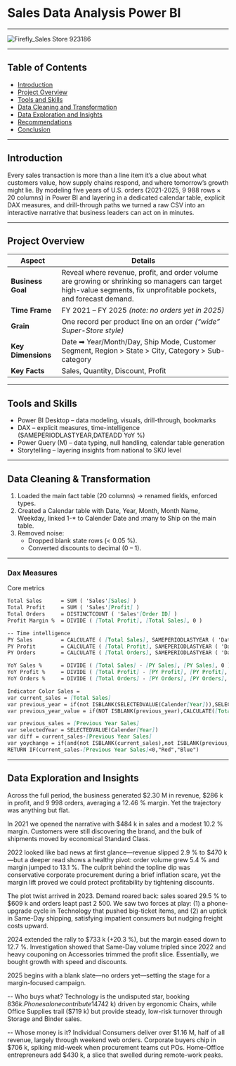 # Sales Data Analysis Power BI

---

![Firefly_Sales Store 923186](https://github.com/user-attachments/assets/405852ed-ac75-45c6-8524-421160949d82)

---

## Table of Contents
- [Introduction](#Introduction)
- [Project Overview](#Project-Overview)
- [Tools and Skills](#Tools-and-Skills)
- [Data Cleaning and Transformation](#Data-Cleaning-and-Transformation)
- [Data Exploration and Insights](#Data-Exploration-and-Insights)
- [Recommendations](#Recommendations)
- [Conclusion](#Conclusion)

---

## Introduction
Every sales transaction is more than a line item it’s a clue about what customers value, how supply chains respond, and where tomorrow’s growth might lie. By modeling five years of U.S. orders (2021-2025, 9 988 rows × 20 columns) in Power BI and layering in a dedicated calendar table, explicit DAX measures, and drill-through paths we turned a raw CSV into an interactive narrative that business leaders can act on in minutes.

---

## Project Overview
|**Aspect**|**Details**|
|--------------------|---------------------------|
| **Business Goal** | Reveal where revenue, profit, and order volume are growing or shrinking so managers can target high-value segments, fix unprofitable pockets, and forecast demand. |
| **Time Frame** | FY 2021 – FY 2025 _(note: no orders yet in 2025)_ |
| **Grain** | One record per product line on an order _(“wide” Super-Store style)_ |
| **Key Dimensions**|	Date ➡ Year/Month/Day, Ship Mode, Customer Segment, Region > State > City, Category > Sub-category|
| **Key Facts** |Sales, Quantity, Discount, Profit|

---
## Tools and Skills

- Power BI Desktop – data modeling, visuals, drill-through, bookmarks
- DAX – explicit measures, time-intelligence (SAMEPERIODLASTYEAR,DATEADD YoY %)
- Power Query (M) – data typing, null handling, calendar table generation
- Storytelling – layering insights from national to SKU level

---

## Data Cleaning & Transformation
1. Loaded the main fact table (20 columns) → renamed fields, enforced types.
2. Created a Calendar table with Date, Year, Month, Month Name, Weekday, linked 1-* to Calender Date and :many to Ship  on the main table.
3. Removed noise:
   - Dropped blank state rows (< 0.05 %).
   - Converted discounts to decimal (0 – 1).
     
---

### Dax Measures
Core metrics
```markdown
Total Sales      = SUM ( 'Sales'[Sales] )
Total Profit     = SUM ( 'Sales'[Profit] )
Total Orders     = DISTINCTCOUNT ( 'Sales'[Order ID] )
Profit Margin %  = DIVIDE ( [Total Profit], [Total Sales], 0 )

-- Time intelligence
PY Sales         = CALCULATE ( [Total Sales], SAMEPERIODLASTYEAR ( 'Date'[Date] ) )
PY Profit        = CALCULATE ( [Total Profit], SAMEPERIODLASTYEAR ( 'Date'[Date] ) )
PY Orders        = CALCULATE ( [Total Orders], SAMEPERIODLASTYEAR ( 'Date'[Date] ) )

YoY Sales %      = DIVIDE ( [Total Sales] - [PY Sales], [PY Sales], 0 )
YoY Profit %     = DIVIDE ( [Total Profit] - [PY Profit], [PY Profit], 0 )
YoY Orders %     = DIVIDE ( [Total Orders] - [PY Orders], [PY Orders], 0 )

Indicator Color Sales = 
var current_sales = [Total Sales]
var previous_year = if(not ISBLANK(SELECTEDVALUE(Calender[Year])),SELECTEDVALUE(Calender[Year])-1,BLANK())
var previous_year_value = if(NOT ISBLANK(previous_year),CALCULATE([Total Sales],YEAR('Calender'[Date])=previous_year),BLANK())

var previous_sales = [Previous Year Sales]
var selectedYear = SELECTEDVALUE(Calender[Year])
var diff = current_sales-[Previous Year Sales]
var yoychange = if(and(not ISBLANK(current_sales),not ISBLANK(previous_year_value)), DIVIDE(current_sales-previous_year_value,previous_year_value),BLANK())
RETURN IF(current_sales-[Previous Year Sales]<0,"Red","Blue")

```

---

## Data Exploration and Insights
Across the full period, the business generated $2.30 M in revenue, $286 k in profit, and 9 998 orders, averaging a 12.46 % margin. Yet the trajectory was anything but flat.

In 2021 we opened the narrative with $484 k in sales and a modest 10.2 % margin. Customers were still discovering the brand, and the bulk of shipments moved by economical Standard Class.

2022 looked like bad news at first glance—revenue slipped 2.9 % to $470 k—but a deeper read shows a healthy pivot: order volume grew 5.4 % and margin jumped to 13.1 %. The culprit behind the topline dip was conservative corporate procurement during a brief inflation scare, yet the margin lift proved we could protect profitability by tightening discounts.

The plot twist arrived in 2023. Demand roared back: sales soared 29.5 % to $609 k and orders leapt past 2 500. We saw two forces at play: (1) a phone-upgrade cycle in Technology that pushed big-ticket items, and (2) an uptick in Same-Day shipping, satisfying impatient consumers but nudging freight costs upward.

2024 extended the rally to $733 k (+20.3 %), but the margin eased down to 12.7 %. Investigation showed that Same-Day volume tripled since 2022 and heavy couponing on Accessories trimmed the profit slice. Essentially, we bought growth with speed and discounts.

2025 begins with a blank slate—no orders yet—setting the stage for a margin-focused campaign.

-- Who buys what? 
Technology is the undisputed star, booking $836k. Phones alone contribute 14% of total company revenue—a single SKU family that can make or break monthly targets. Furniture follows close behind ($742 k) driven by ergonomic Chairs, while Office Supplies trail ($719 k) but provide steady, low-risk turnover through Storage and Binder sales.

-- Whose money is it?
Individual Consumers deliver over $1.16 M, half of all revenue, largely through weekend web orders. Corporate buyers chip in $706 k, spiking mid-week when procurement teams cut POs. Home-Office entrepreneurs add $430 k, a slice that swelled during remote-work peaks.








